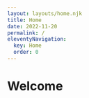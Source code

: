 ```yaml
---
layout: layouts/home.njk
title: Home
date: 2022-11-20
permalink: /
eleventyNavigation:
  key: Home
  order: 0
---
```

# Welcome

